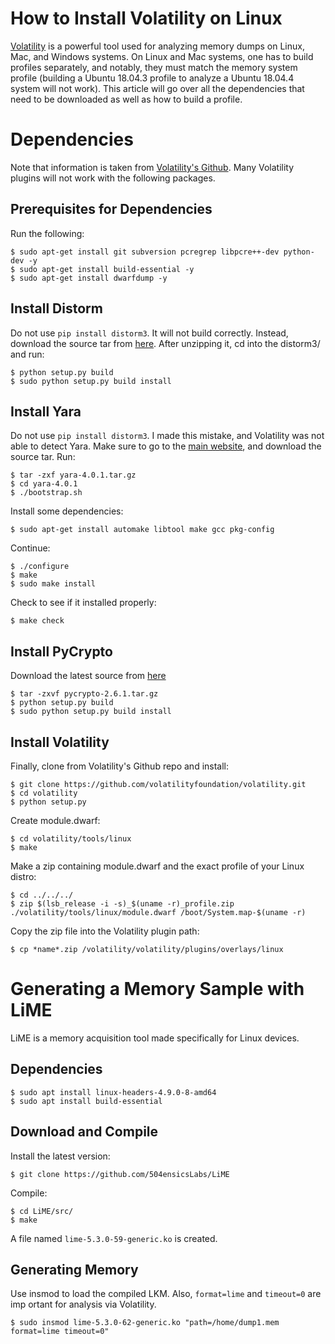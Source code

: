 # How to Install Volatility on Linux
[Volatility](https://www.volatilityfoundation.org) is a powerful tool used for analyzing memory dumps on Linux, Mac, and Windows systems. On Linux and Mac systems, one has to build profiles separately, and notably, they must match the memory system profile (building a Ubuntu 18.04.3 profile to analyze a Ubuntu 18.04.4 system will not work). This article will go over all the dependencies that need to be downloaded as well as how to build a profile.

# Dependencies
Note that information is taken from [Volatility's Github](https://github.com/volatilityfoundation/volatility/wiki/Installation). Many Volatility plugins will not work with the following packages.

## Prerequisites for Dependencies
Run the following:
<pre><code>$ sudo apt-get install git subversion pcregrep libpcre++-dev python-dev -y
$ sudo apt-get install build-essential -y
$ sudo apt-get install dwarfdump -y
</code></pre>

## Install Distorm
Do not use `pip install distorm3`. It will not build correctly. Instead, download the source tar from [here](https://github.com/gdabah/distorm/releases). After unzipping it, cd into the distorm3/ and run:
<pre><code>$ python setup.py build
$ sudo python setup.py build install
</code></pre>

## Install Yara
Do not use `pip install distorm3`. I made this mistake, and Volatility was not able to detect Yara. Make sure to go to the [main website](https://github.com/VirusTotal/yara/releases), and download the source tar. Run:
<pre><code>$ tar -zxf yara-4.0.1.tar.gz
$ cd yara-4.0.1
$ ./bootstrap.sh
</code></pre>

Install some dependencies:
<pre><code>$ sudo apt-get install automake libtool make gcc pkg-config</code></pre>

Continue:
<pre><code>$ ./configure
$ make
$ sudo make install
</code></pre>

Check to see if it installed properly:
<pre><code>$ make check
</code></pre>

## Install PyCrypto
Download the latest source from [here](https://www.dlitz.net/software/pycrypto/)
<pre><code>$ tar -zxvf pycrypto-2.6.1.tar.gz
$ python setup.py build
$ sudo python setup.py build install
</code></pre>

## Install Volatility
Finally, clone from Volatility's Github repo and install:
<pre><code>$ git clone https://github.com/volatilityfoundation/volatility.git
$ cd volatility
$ python setup.py
</code></pre>

Create module.dwarf:
<pre><code>$ cd volatility/tools/linux
$ make
</code></pre>

Make a zip containing module.dwarf and the exact profile of your Linux distro:
<pre><code>$ cd ../../../
$ zip $(lsb_release -i -s)_$(uname -r)_profile.zip ./volatility/tools/linux/module.dwarf /boot/System.map-$(uname -r)
</code></pre>

Copy the zip file into the Volatility plugin path:
<pre><code>$ cp *name*.zip /volatility/volatility/plugins/overlays/linux
</code></pre>

# Generating a Memory Sample with LiME
LiME is a memory acquisition tool made specifically for Linux devices.

## Dependencies
<pre><code>$ sudo apt install linux-headers-4.9.0-8-amd64
$ sudo apt install build-essential
</code></pre>

## Download and Compile
Install the latest version:
<pre><code>$ git clone https://github.com/504ensicsLabs/LiME
</code></pre>  

Compile:
<pre><code>$ cd LiME/src/
$ make
</code></pre>
A file named `lime-5.3.0-59-generic.ko` is created.

## Generating Memory
Use insmod to load the compiled LKM. Also, `format=lime` and `timeout=0` are imp
ortant for analysis via Volatility.
<pre><code>$ sudo insmod lime-5.3.0-62-generic.ko "path=/home/dump1.mem format=lime timeout=0"
</code></pre>

 
